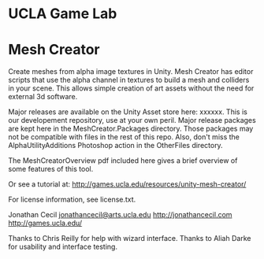 # UCLA Game Lab
# Mesh Creator

Create meshes from alpha image textures in Unity. Mesh Creator has editor scripts that use the alpha channel in textures to build a mesh and colliders in your scene. This allows simple creation of art assets without the need for external 3d software.

Major releases are available on the Unity Asset store here: xxxxxx. This is our developement repository, use at your own peril. Major release packages are kept here in the MeshCreator.Packages directory. Those packages may not be compatible with files in the rest of this repo. Also, don't miss the AlphaUtilityAdditions Photoshop action in the OtherFiles directory.

The MeshCreatorOverview pdf included here gives a brief overview of some features of this tool.

Or see a tutorial at:
http://games.ucla.edu/resources/unity-mesh-creator/

For license information, see license.txt.

Jonathan Cecil
jonathancecil@arts.ucla.edu
http://jonathancecil.com
http://games.ucla.edu/

Thanks to Chris Reilly for help with wizard interface.
Thanks to Aliah Darke for usability and interface testing.
